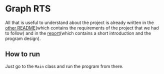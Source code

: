 # Graph RTS

All that is useful to understand about the project is already written in the [other README](rts/README.md)(which contains
the requirements of the project that we had to follow) and in the [report](rts/report.md)(which contains a short introduction
and the program design). 

## How to run
Just go to the `Main` class and run the program from there.